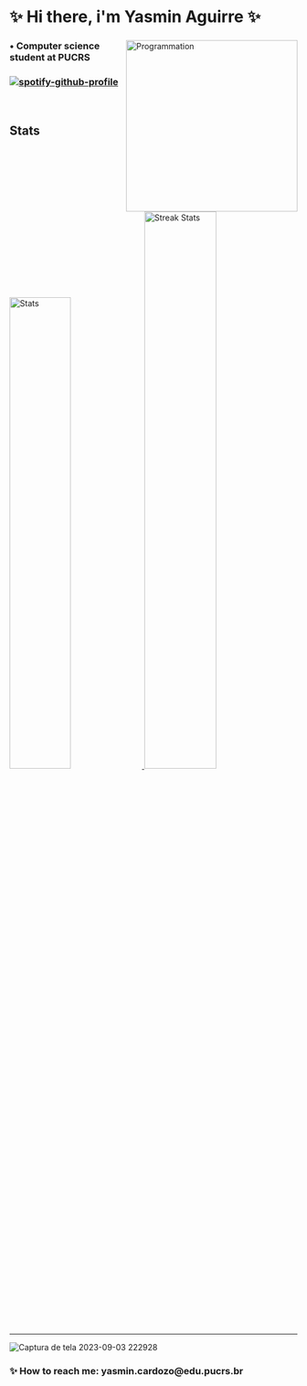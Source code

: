 <!--
**4gu1rr3/4gu1rr3** is a ✨ _special_ ✨ repository because its `README.md` (this file) appears on your GitHub profile.

Here are some ideas to get you started:

- 🔭 I’m currently working on ...
- 🌱 I’m currently learning ...
- 👯 I’m looking to collaborate on ...
- 🤔 I’m looking for help with ...
- 💬 Ask me about ...
- 📫 How to reach me: ...
- 😄 Pronouns: ...
- ⚡ Fun fact: ...
-->
<h1>✨ Hi there, i'm Yasmin Aguirre ✨</h1>

<div>

<img align="right" src="https://github.com/4gu1rr3/4gu1rr3/assets/50997939/cb87018b-5c09-488f-bd64-99fdf2e607c3" alt="Programmation" width="300"/>
<h3> • Computer science student at PUCRS<h3>
    
[![spotify-github-profile](https://spotify-github-profile.vercel.app/api/view?uid=crduqbolsz4nzehkogy4u5hn2&cover_image=true&theme=natemoo-re&show_offline=true&background_color=121212&interchange=true&bar_color=53b14f&bar_color_cover=false)](https://github.com/kittinan/spotify-github-profile)
</div>
    
<br/>

<a>
<h2>Stats</h2>
</a>

<div>
    <a href="https://github-readme-stats.vercel.app">
        <img width="46%" alt="Stats" src="https://github-readme-stats.vercel.app/api?&count_private=true&include_all_commits=true&username=4gu1rr3&theme=onedark&custom_title=GitHub+Stats&hide_border=true"/>
    </a>
    <a href="https://github-readme-streak-stats.herokuapp.com">
        <img width="50%" alt="Streak Stats" src="https://github-readme-streak-stats.herokuapp.com/?user=4gu1rr3&theme=onedark&hide_border=true"/>
    </a>
</div>
<hr>

![Captura de tela 2023-09-03 222928](https://github.com/4gu1rr3/4gu1rr3/assets/50997939/3c18723e-dab5-44aa-ae46-72e48aa14948)

<h3>✨ How to reach me: yasmin.cardozo@edu.pucrs.br</h3>

